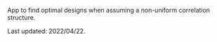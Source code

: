 App to find optimal designs when assuming a non-uniform correlation structure.

Last updated: 2022/04/22.